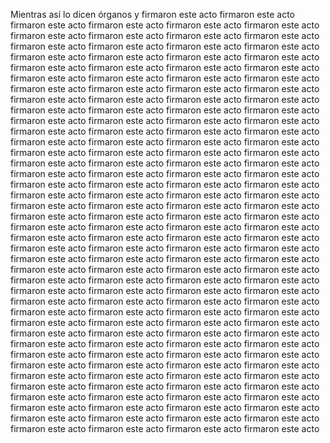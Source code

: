 Mientras así lo dicen órganos y firmaron este acto firmaron este acto firmaron este acto firmaron este acto firmaron este acto firmaron este acto firmaron este acto firmaron este acto firmaron este acto firmaron este acto firmaron este acto firmaron este acto firmaron este acto firmaron este acto firmaron este acto firmaron este acto firmaron este acto firmaron este acto firmaron este acto firmaron este acto firmaron este acto firmaron este acto firmaron este acto firmaron este acto firmaron este acto firmaron este acto firmaron este acto firmaron este acto firmaron este acto firmaron este acto firmaron este acto firmaron este acto firmaron este acto firmaron este acto firmaron este acto firmaron este acto firmaron este acto firmaron este acto firmaron este acto firmaron este acto firmaron este acto firmaron este acto firmaron este acto firmaron este acto firmaron este acto firmaron este acto firmaron este acto firmaron este acto firmaron este acto firmaron este acto firmaron este acto firmaron este acto firmaron este acto firmaron este acto firmaron este acto firmaron este acto firmaron este acto firmaron este acto firmaron este acto firmaron este acto firmaron este acto firmaron este acto firmaron este acto firmaron este acto firmaron este acto firmaron este acto firmaron este acto firmaron este acto firmaron este acto firmaron este acto firmaron este acto firmaron este acto firmaron este acto firmaron este acto firmaron este acto firmaron este acto firmaron este acto firmaron este acto firmaron este acto firmaron este acto firmaron este acto firmaron este acto firmaron este acto firmaron este acto firmaron este acto firmaron este acto firmaron este acto firmaron este acto firmaron este acto firmaron este acto firmaron este acto firmaron este acto firmaron este acto firmaron este acto firmaron este acto firmaron este acto firmaron este acto firmaron este acto firmaron este acto firmaron este acto firmaron este acto firmaron este acto firmaron este acto firmaron este acto firmaron este acto firmaron este acto firmaron este acto firmaron este acto firmaron este acto firmaron este acto firmaron este acto firmaron este acto firmaron este acto firmaron este acto firmaron este acto firmaron este acto firmaron este acto firmaron este acto firmaron este acto firmaron este acto firmaron este acto firmaron este acto firmaron este acto firmaron este acto firmaron este acto firmaron este acto firmaron este acto firmaron este acto firmaron este acto firmaron este acto firmaron este acto firmaron este acto firmaron este acto firmaron este acto firmaron este acto firmaron este acto firmaron este acto firmaron este acto firmaron este acto firmaron este acto firmaron este acto firmaron este acto firmaron este acto firmaron este acto firmaron este acto firmaron este acto firmaron este acto firmaron este acto firmaron este acto firmaron este acto firmaron este acto firmaron este acto firmaron este acto firmaron este acto firmaron este acto firmaron este acto firmaron este acto firmaron este acto
